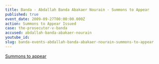```yaml
---
title: Banda - Abdallah Banda Abakaer Nourain - Summons to Appear
published: true
event_date: 2009-09-27T00:00:00.000Z
action: Summons to Appear Issued
case: the-prosecutor-v-banda
accused: abdallah-banda-abakaer-nourain
youtube_id:
slug: banda-events-abdallah-banda-abakaer-nourain-summons-to-appear
---
```



[Summons to appear](https://www.icc-cpi.int/Pages/record.aspx?docNo=ICC-02/05-03/09-3)